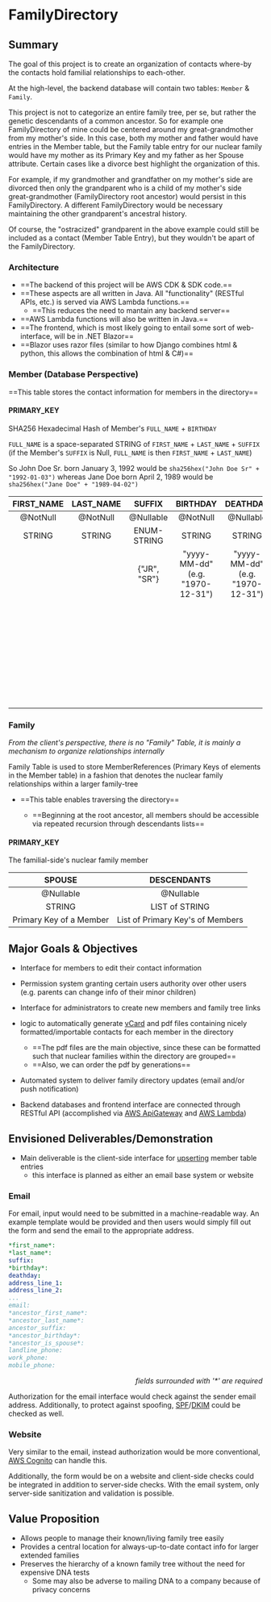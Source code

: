 # FamilyDirectory

## Summary

The goal of this project is to create an organization of contacts where-by the contacts hold familial relationships to each-other.

At the high-level, the backend database will contain two tables: `Member` & `Family`.

This project is not to categorize an entire family tree, per se, but rather the genetic descendants of a common ancestor. So for example one FamilyDirectory of mine could be centered around my great-grandmother from my mother's side. In this case, both my mother and father would have entries in the Member table, but the Family table entry for our nuclear family would have my mother as its Primary Key and my father as her Spouse attribute. Certain cases like a divorce best highlight the organization of this. 

For example, if my grandmother and grandfather on my mother's side are divorced then only the grandparent who is a child of my mother's side great-grandmother (FamilyDirectory root ancestor) would persist in this FamilyDirectory. A different FamilyDirectory would be necessary maintaining the other grandparent's ancestral history.

Of course, the "ostracized" grandparent in the above example could still be included as a contact (Member Table Entry), but they wouldn't be apart of the FamilyDirectory.

### Architecture

- ==The backend of this project will be AWS CDK & SDK code.==
- ==These aspects are all written in Java. All "functionality" (RESTful APIs, etc.) is served via AWS Lambda functions.==
   - ==This reduces the need to mantain any backend server==
- ==AWS Lambda functions will also be written in Java.==
- ==The frontend, which is most likely going to entail some sort of web-interface, will be in .NET Blazor==
- ==Blazor uses razor files (similar to how Django combines html & python, this allows the combination of html & C#)==

### Member (Database Perspective)

==This table stores the contact information for members in the directory==

#### PRIMARY_KEY

SHA256 Hexadecimal Hash of Member's `FULL_NAME` + `BIRTHDAY`

`FULL_NAME` is a space-separated STRING of `FIRST_NAME` + `LAST_NAME` + `SUFFIX` (if the Member's `SUFFIX` is Null, `FULL_NAME` is then `FIRST_NAME` + `LAST_NAME`)

So John Doe Sr. born January 3, 1992 would be `sha256hex("John Doe Sr" + "1992-01-03")` whereas Jane Doe born April 2, 1989 would be `sha256hex("Jane Doe" + "1989-04-02")`

|FIRST_NAME|LAST_NAME|SUFFIX|BIRTHDAY|DEATHDAY|EMAIL|PHONES|ADDRESS|
|:-:|:-:|:-:|:-:|:-:|:-:|:-:|:-:|
|@NotNull|@NotNull|@Nullable|@NotNull|@Nullable|@Nullable|@Nullable|@Nullable|
|STRING|STRING|ENUM-STRING|STRING|STRING|STRING|ENUM-MAP of STRING|LIST of STRING|
|||{"JR", "SR"}|"yyyy-MM-dd" (e.g. "1970-12-31")|"yyyy-MM-dd" (e.g. "1970-12-31")|[EmailValidator](https://commons.apache.org/proper/commons-validator/apidocs/org/apache/commons/validator/routines/EmailValidator.html)|{"MOBILE", "LANDLINE", "WORK"}|Each index is a line of the address|
|||||||"+<country_code><phone_number>" (E.g. "+1800[8675309](https://en.wikipedia.org/wiki/867-5309/Jenny)")|E.g. "400 W 1st St, Chico, CA 95929" would be:|
|||||||[PhoneNumberUtil](https://javadoc.io/doc/com.googlecode.libphonenumber/libphonenumber/latest/com/google/i18n/phonenumbers/PhoneNumberUtil.html)|["400 W 1st St", "Chico, CA 95929"]|

### Family

*From the client's perspective, there is no "Family" Table, it is mainly a mechanism to organize relationships internally*

Family Table is used to store MemberReferences (Primary Keys of elements in the Member table) in a fashion that denotes the nuclear family relationships within a larger family-tree

- ==This table enables traversing the directory==

   - ==Beginning at the root ancestor, all members should be accessible via repeated recursion through descendants lists==

#### PRIMARY_KEY

The familial-side's nuclear family member

|SPOUSE|DESCENDANTS|
|:-:|:-:|
|@Nullable|@Nullable|
|STRING|LIST of STRING|
|Primary Key of a Member|List of Primary Key's of Members|

## Major Goals & Objectives

- Interface for members to edit their contact information
- Permission system granting certain users authority over other users (e.g. parents can change info of their minor children)
- Interface for administrators to create new members and family tree links
- logic to automatically generate [vCard](https://en.wikipedia.org/wiki/VCard) and pdf files containing nicely formatted/importable contacts for each member in the directory
  - ==The pdf files are the main objective, since these can be formatted such that nuclear families within the directory are grouped==
  - ==Also, we can order the pdf by generations==

- Automated system to deliver family directory updates (email and/or push notification)
- Backend databases and frontend interface are connected through RESTful API (accomplished via [AWS ApiGateway](https://aws.amazon.com/api-gateway/) and [AWS Lambda](https://aws.amazon.com/lambda/))

## Envisioned Deliverables/Demonstration

- Main deliverable is the client-side interface for [upserting](https://en.wikipedia.org/wiki/Merge_(SQL)#upsert) member table entries
  - this interface is planned as either an email base system or website

### Email

For email, input would need to be submitted in a machine-readable way. An example template would be provided and then users would simply fill out the form and send the email to the appropriate address.

```yaml
*first_name*:
*last_name*:
suffix:
*birthday*:
deathday:
address_line_1:
address_line_2:
...
email:
*ancestor_first_name*:
*ancestor_last_name*:
ancestor_suffix:
*ancestor_birthday*:
*ancestor_is_spouse*:
landline_phone:
work_phone:
mobile_phone:
```
<div style="text-align: right"><i>fields surrounded with '*' are required</i></div>

Authorization for the email interface would check against the sender email address. Additionally, to protect against spoofing, [SPF](https://en.wikipedia.org/wiki/Sender_Policy_Framework)/[DKIM](https://en.wikipedia.org/wiki/DomainKeys_Identified_Mail) could be checked as well.

### Website

Very similar to the email, instead authorization would be more conventional, [AWS Cognito](https://aws.amazon.com/cognito/) can handle this.

Additionally, the form would be on a website and client-side checks could be integrated in addition to server-side checks. With the email system, only server-side sanitization and validation is possible.

## Value Proposition

- Allows people to manage their known/living family tree easily
- Provides a central location for always-up-to-date contact info for larger extended families
- Preserves the hierarchy of a known family tree without the need for expensive DNA tests
  - Some may also be adverse to mailing DNA to a company because of privacy concerns